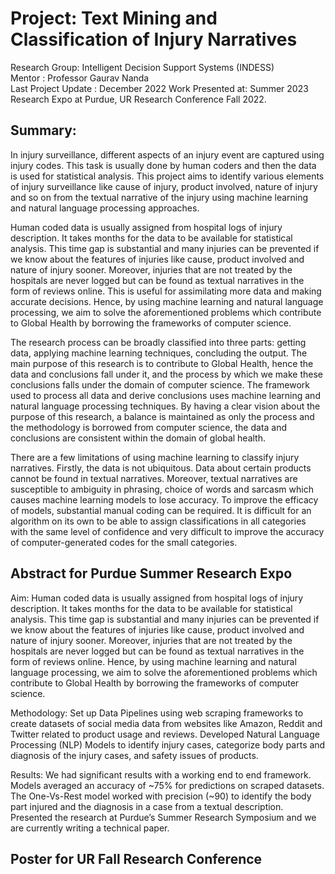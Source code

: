 # Project: Text Mining and Classification of Injury Narratives

Research Group: Intelligent Decision Support Systems (INDESS) </br>
Mentor : Professor Gaurav Nanda </br>
Last Project Update : December 2022
Work Presented at: Summer 2023 Research Expo at Purdue, UR Research Conference Fall 2022.


## **Summary:**
In injury surveillance, different aspects of an injury event are captured using injury codes. This task is usually done by human coders and then the data is used for statistical analysis. This project aims to identify various elements of injury surveillance like cause of injury, product involved, nature of injury and so on from the textual narrative of the injury using machine learning and natural language processing approaches.

Human coded data is usually assigned from hospital logs of injury description. It takes months for the data to be available for statistical analysis. This time gap is substantial and many injuries can be prevented if we know about the features of injuries like cause, product involved and nature of injury sooner. Moreover, injuries that are not treated by the hospitals are never logged but can be found as textual narratives in the form of reviews online. This is useful for assimilating more data and making accurate decisions. Hence, by using machine learning and natural language processing, we aim to solve the aforementioned problems which contribute to Global Health by borrowing the frameworks of computer science.

The research process can be broadly classified into three parts: getting data, applying machine learning techniques, concluding the output.
The main purpose of this research is to contribute to Global Health, hence the data and conclusions fall under it, and the process by which we make these conclusions falls under the domain of computer science. The framework used to process all data and derive conclusions uses machine learning and natural language processing techniques.
By having a clear vision about the purpose of this research, a balance is maintained as only the process and the methodology is borrowed from computer science, the data and conclusions are consistent within the domain of global health.

There are a few limitations of using machine learning to classify injury narratives. Firstly, the data is not ubiquitous. Data about certain products cannot be found in textual narratives. Moreover, textual narratives are susceptible to ambiguity in phrasing, choice of words and sarcasm which causes machine learning models to lose accuracy.
To improve the efficacy of models, substantial manual coding can be required. It is difficult for an algorithm on its own to be able to assign classifications in all categories with the same level of confidence and very difficult to improve the accuracy of computer-generated codes for the small categories.

## **Abstract for Purdue Summer Research Expo**

Aim: Human coded data is usually assigned from hospital logs of injury description. It takes months for the data to be available for statistical analysis. This time gap is substantial and many injuries can be prevented if we know about the features of injuries like cause, product involved and nature of injury sooner. Moreover, injuries that are not treated by the hospitals are never logged but can be found as textual narratives in the form of reviews online. 
Hence, by using machine learning and natural language processing, we aim to solve the aforementioned problems which contribute to Global Health by borrowing the frameworks of computer science.

Methodology: 
Set up Data Pipelines using web scraping frameworks to create datasets of social media data from websites like Amazon, Reddit and Twitter related to product usage and reviews. Developed Natural Language Processing (NLP) Models to identify injury cases, categorize body parts and diagnosis of the injury cases, and safety issues of products.

Results: We had significant results with a working end to end framework. Models averaged an accuracy of ~75% for predictions on scraped datasets. The One-Vs-Rest model worked with precision (~90) to identify the body part injured and the diagnosis in a case from a textual description. Presented the research at Purdue’s Summer Research Symposium and we are currently writing a technical paper.

## **Poster for UR Fall Research Conference**


